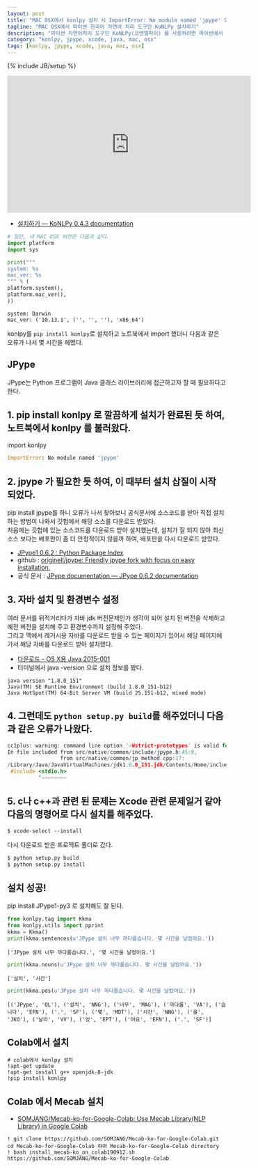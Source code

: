 ```yaml
---
layout: post
title: "MAC OSX에서 konlpy 설치 시 ImportError: No module named 'jpype' 오류 해결"
tagline: "MAC OSX에서 파이썬 한국어 자연어 처리 도구인 KoNLPy 설치하기" 
description: "파이썬 자연어처리 도구인 KoNLPy(코엔엘파이) 를 사용하려면 파이썬에서 자바라이브러리를 사용할 수 있는 도구인 JPype 가 설치되어 있어야 합니다. JPype 설치 시 자바버전과 Xcode 커맨드라인툴 의존성을 해결해 주고 설치에 성공했습니다. 별것 아닌 문제인데 몇 시간동안 삽질을 해서 그 과정을 공유합니다."
category: "konlpy, jpype, xcode, java, mac, osx"
tags: [konlpy, jpype, xcode, java, mac, osx]
---
```

{% include JB/setup %}

<iframe width="560" height="315" src="https://www.youtube.com/embed/yUImPXmYO7M" frameborder="0" allowfullscreen></iframe>

* [설치하기 — KoNLPy 0.4.3 documentation](http://konlpy.org/ko/v0.4.3/install/)


```python
# 일단, 내 MAC OSX 버전은 다음과 같다.
import platform
import sys

print("""
system: %s
mac_ver: %s
""" % (
platform.system(),
platform.mac_ver(),
))
```

    
    system: Darwin
    mac_ver: ('10.13.1', ('', '', ''), 'x86_64')
    




konlpy를 `pip install konlpy`로 설치하고 노트북에서 import 했더니 다음과 같은 오류가 나서 몇 시간을 헤멨다.

## JPype
JPype는 Python 프로그램이 Java 클래스 라이브러리에 접근하고자 할 때 필요하다고 한다.

## 1. pip install konlpy 로 깔끔하게 설치가 완료된 듯 하여, 노트북에서 konlpy 를 불러왔다.

import konlpy

```python
ImportError: No module named 'jpype' 
```


## 2. jpype 가 필요한 듯 하여, 이 때부터 설치 삽질이 시작 되었다.

pip install jpype를 하니 오류가 나서 찾아보니 공식문서에 소스코드를 받아 직접 설치하는 방법이 나와서 깃헙에서 해당 소스를 다운로드 받았다.<br/>
처음에는 깃헙에 있는 소스코드를 다운로드 받아 설치했는데, 설치가 잘 되지 않아 최신소스 보다는 배포판이 좀 더 안정적이지 않을까 하여, 배포판을 다시 다운로드 받았다.


* [JPype1 0.6.2 : Python Package Index](https://pypi.python.org/pypi/JPype1)
* github : [originell/jpype: Friendly jpype fork with focus on easy installation.](https://github.com/originell/jpype)
* 공식 문서 : [JPype documentation — JPype 0.6.2 documentation](http://jpype.readthedocs.io/en/latest/index.html)


## 3. 자바 설치 및 환경변수 설정
여러 문서를 뒤적거리다가 자바 jdk 버전문제인가 생각이 되어 설치 된 버전을 삭제하고 예전 버전을 설치해 주고 환경변수까지 설정해 주었다.<br/>
그리고 맥에서 레거시용 자바를 다운로드 받을 수 있는 페이지가 있어서 해당 페이지에 가서 해당 자바를 다운로드 받아 설치했다.

* [다운로드 - OS X용 Java 2015-001](https://support.apple.com/kb/dl1572?locale=ko_KR)
* 터미널에서 java -version 으로 설치 정보를 봤다.
```
java version "1.8.0_151"
Java(TM) SE Runtime Environment (build 1.8.0_151-b12)
Java HotSpot(TM) 64-Bit Server VM (build 25.151-b12, mixed mode)
```


## 4. 그런데도 `python setup.py build`를 해주었더니 다음과 같은 오류가 나왔다.

```c
cc1plus: warning: command line option '-Wstrict-prototypes' is valid for C/ObjC but not for C++
In file included from src/native/common/include/jpype.h:45:0,
                 from src/native/common/jp_method.cpp:17:
/Library/Java/JavaVirtualMachines/jdk1.8.0_151.jdk/Contents/Home/include/jni.h:39:10: fatal error: stdio.h: No such file or directory
 #include <stdio.h>
          ^~~~~~~~~
```

## 5. c나 c++과 관련 된 문제는 Xcode 관련 문제일거 같아 다음의 명령어로 다시 설치를 해주었다.
```
$ xcode-select --install
```

다시 다운로드 받은 프로젝트 폴더로 갔다.
```sh
$ python setup.py build
$ python setup.py install
```
## 설치 성공!

pip install JPype1-py3 로 설치해도 잘 된다.


```python
from konlpy.tag import Kkma
from konlpy.utils import pprint
kkma = Kkma()
print(kkma.sentences(u'JPype 설치 너무 까다롭습니다. 몇 시간을 날렸어요.'))
```

    ['JPype 설치 너무 까다롭습니다.', '몇 시간을 날렸어요.']



```python
print(kkma.nouns(u'JPype 설치 너무 까다롭습니다. 몇 시간을 날렸어요.'))
```

    ['설치', '시간']



```python
print(kkma.pos(u'JPype 설치 너무 까다롭습니다. 몇 시간을 날렸어요.'))
```

    [('JPype', 'OL'), ('설치', 'NNG'), ('너무', 'MAG'), ('까다롭', 'VA'), ('습니다', 'EFN'), ('.', 'SF'), ('몇', 'MDT'), ('시간', 'NNG'), ('을', 'JKO'), ('날리', 'VV'), ('었', 'EPT'), ('어요', 'EFN'), ('.', 'SF')]

## Colab에서 설치

```
# colab에서 konlpy 설치
!apt-get update
!apt-get install g++ openjdk-8-jdk 
!pip install konlpy
```


## Colab 에서 Mecab 설치

* [SOMJANG/Mecab-ko-for-Google-Colab: Use Mecab Library(NLP Library) in Google Colab](https://github.com/SOMJANG/Mecab-ko-for-Google-Colab)

```
! git clone https://github.com/SOMJANG/Mecab-ko-for-Google-Colab.git 
cd Mecab-ko-for-Google-Colab 하여 Mecab-ko-for-Google-Colab directory
! bash install_mecab-ko_on_colab190912.sh
https://github.com/SOMJANG/Mecab-ko-for-Google-Colab
```
